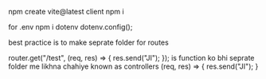 
npm create vite@latest client
npm i

for .env
npm i dotenv
dotenv.config();

best practice is to make seprate folder for routes

router.get("/test", (req, res) => {
  res.send("JI");
});
is function ko bhi seprate folder me likhna chahiye known as controllers
(req, res) => {
  res.send("JI");
}
